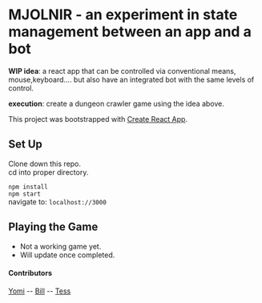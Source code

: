 # MJOLNIR - an experiment in state management between an app and a bot

 __WIP idea__: a react app that can be controlled via conventional means, mouse,keyboard.... but also have an integrated bot with the same levels of control.

 __execution__: create a dungeon crawler game using the idea above.

This project was bootstrapped with [Create React App](https://github.com/facebookincubator/create-react-app).

## Set Up
Clone down this repo.  
cd into proper directory. 

 `npm install`  
 `npm start`  
navigate to: `localhost://3000` 

## Playing the Game
 - Not a working game yet. 
 - Will update once completed. 
 
#### Contributors
[Yomi](https://github.com/joll59) -- [Bill](https://github.com/billba) -- [Tess](https://github.com/tessmichi)
